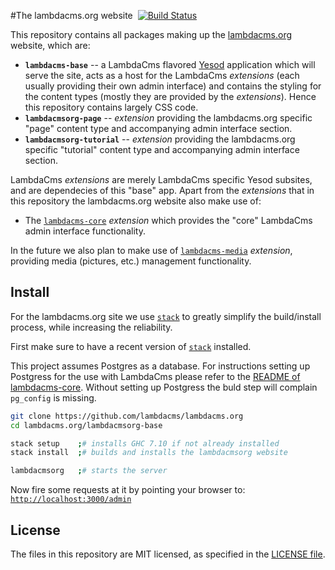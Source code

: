#The lambdacms.org website &nbsp;[![Build Status](https://travis-ci.org/lambdacms/lambdacms.org.svg?branch=master)](https://travis-ci.org/lambdacms/lambdacms.org)

This repository contains all packages making up the
[lambdacms.org](http://lambdacms.org) website, which are:

* **`lambdacms-base`** -- a LambdaCms flavored [Yesod](http://yesodweb.com)
  application which will serve the site, acts as a host for the LambdaCms
  *extensions* (each usually providing their own admin interface) and
  contains the styling for the content types (mostly they are provided by the
  *extensions*). Hence this repository contains largely CSS code.
* **`lambdacmsorg-page`** -- *extension* providing the lambdacms.org specific "page"
  content type and accompanying admin interface section.
* **`lambdacmsorg-tutorial`** -- *extension* providing the lambdacms.org specific
  "tutorial" content type and accompanying admin interface section.

LambdaCms *extensions* are merely LambdaCms specific Yesod
subsites, and are dependecies of this "base" app. Apart from the *extensions*
that in this repository the lambdacms.org website also make use of:

* The [`lambdacms-core`](https://github.com/lambdacms/lambdacms) *extension*
  which provides the "core" LambdaCms admin interface functionality.

In the future we also plan to make use of
[`lambdacms-media`](https://github.com/lambdacms/lambdacms) *extension*,
providing media (pictures, etc.) management functionality.


## Install

For the lambdacms.org site we use
[`stack`](https://github.com/commercialhaskell/stack)
to greatly simplify the build/install process, while increasing the
reliability.

First make sure to have a recent version of
[`stack`](https://github.com/commercialhaskell/stack) installed.

This project assumes Postgres as a database. For instructions setting up
Postgress for the use with LambdaCms please refer to the
[README of lambdacms-core](https://github.com/lambdacms/lambdacms-core).
Without setting up Postgress the buld step will complain `pg_config` is
missing.


```bash
git clone https://github.com/lambdacms/lambdacms.org
cd lambdacms.org/lambdacmsorg-base

stack setup    ;# installs GHC 7.10 if not already installed
stack install  ;# builds and installs the lambdacmsorg website

lambdacmsorg   ;# starts the server
```

Now fire some requests at it by pointing your browser to:
[`http://localhost:3000/admin`](http://localhost:3000)


## License

The files in this repository are MIT licensed, as specified in the
[LICENSE file](https://github.com/lambdacms/lambdacms.org/blob/master/LICENSE).
